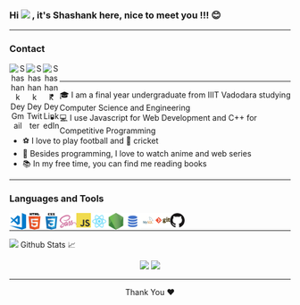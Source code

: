 ### Hi <img src="https://media.giphy.com/media/hvRJCLFzcasrR4ia7z/giphy.gif" width="30px"> , it's Shashank here, nice to meet you !!! 😊

---

### Contact

<p align="center">
 <a href="mailto:shashankdey3107@gmail.com">
  <img align="left" alt="Shashank Dey Gmail" width="30px" src="https://raw.githubusercontent.com/peterthehan/peterthehan/master/assets/gmail.svg" />
 </a>
 <a href="https://twitter.com/ShashankDey1">
  <img align="left" alt="Shashank Dey Twitter" width="30px" src="https://raw.githubusercontent.com/peterthehan/peterthehan/master/assets/twitter.svg" />
 </a>
 <a href="https://www.linkedin.com/in/shashank-dey-971a97179/">
  <img align="left" alt="Shashank Dey LinkedIn" width="30px" src="https://raw.githubusercontent.com/peterthehan/peterthehan/master/assets/linkedin.svg" />
 </a>
</p><br>

---
- 🎓 I am a final year undergraduate from IIIT Vadodara studying Computer Science and Engineering
- 💻 I use Javascript for Web Development and C++ for Competitive Programming
- ⚽ I love to play football and 🏏 cricket
- 🍿 Besides programming, I love to watch anime and web series
- 📚 In my free time, you can find me reading books
---

### Languages and Tools

<img align="left" alt="Visual Studio Code" width="30px" src="https://raw.githubusercontent.com/github/explore/80688e429a7d4ef2fca1e82350fe8e3517d3494d/topics/visual-studio-code/visual-studio-code.png" />
<img align="left" alt="HTML5" width="30px" src="https://raw.githubusercontent.com/github/explore/80688e429a7d4ef2fca1e82350fe8e3517d3494d/topics/html/html.png" />
<img align="left" alt="CSS3" width="30px" src="https://raw.githubusercontent.com/github/explore/80688e429a7d4ef2fca1e82350fe8e3517d3494d/topics/css/css.png" />
<img align="left" alt="Sass" width="30px" src="https://raw.githubusercontent.com/github/explore/80688e429a7d4ef2fca1e82350fe8e3517d3494d/topics/sass/sass.png" />
<img align="left" alt="JavaScript" width="26px" src="https://raw.githubusercontent.com/github/explore/80688e429a7d4ef2fca1e82350fe8e3517d3494d/topics/javascript/javascript.png" />
<img align="left" alt="React" width="30px" src="https://raw.githubusercontent.com/github/explore/80688e429a7d4ef2fca1e82350fe8e3517d3494d/topics/react/react.png" />
<img align="left" alt="Node.js" width="30px" src="https://raw.githubusercontent.com/github/explore/80688e429a7d4ef2fca1e82350fe8e3517d3494d/topics/nodejs/nodejs.png" />
<img align="left" alt="SQL" width="30px" src="https://raw.githubusercontent.com/github/explore/80688e429a7d4ef2fca1e82350fe8e3517d3494d/topics/sql/sql.png" />
<img align="left" alt="MySQL" width="26px" src="https://raw.githubusercontent.com/github/explore/80688e429a7d4ef2fca1e82350fe8e3517d3494d/topics/mysql/mysql.png" />
<img align="left" alt="Git" width="26px" src="https://raw.githubusercontent.com/github/explore/80688e429a7d4ef2fca1e82350fe8e3517d3494d/topics/git/git.png" />
<img align="left" alt="GitHub" width="26px" src="https://raw.githubusercontent.com/github/explore/78df643247d429f6cc873026c0622819ad797942/topics/github/github.png" /><br>

---

 <img src="https://media.giphy.com/media/WUlplcMpOCEmTGBtBW/giphy.gif" width="30">  Github Stats 📈
 <p align="center">
    <img
        height="160em"
        src="https://github-readme-stats.vercel.app/api?username=Mind-flayer404&hide_border=true&show_icons=true&include_all_commits=true&theme=tokyonight"
      />
    <img
        height="160em"
        src="https://github-readme-stats.vercel.app/api/top-langs/?username=Mind-flayer404&show_icons=true&hide_border=true&layout=compact&langs_count=8&theme=tokyonight"
      />
 </p>

---

<p align="center">Thank You ❤️</p>
